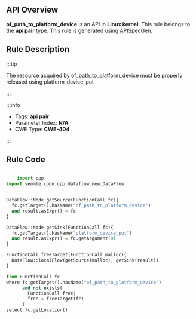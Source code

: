 ---
---


## API Overview
**of_path_to_platform_device** is an API in **Linux kernel**. This rule belongs to the **api pair** type. This rule is generated using [APISpecGen](../../tools/APISpecGen).
## Rule Description

:::tip

The resource acquired by of_path_to_platform_device must be properly released using platform_device_put

:::

:::info

- Tags: **api pair**
- Parameter Index: **N/A**
- CWE Type: **CWE-404**

:::

## Rule Code
```python

    import cpp
import semmle.code.cpp.dataflow.new.DataFlow


DataFlow::Node getSource(FunctionCall fc){
  fc.getTarget().hasName("of_path_to_platform_device")
  and result.asExpr() = fc
}

DataFlow::Node getSink(FunctionCall fc){
  fc.getTarget().hasName("platform_device_put")
  and result.asExpr() = fc.getArgument(0)
}

FunctionCall freeTarget(FunctionCall malloc){
  DataFlow::localFlow(getSource(malloc), getSink(result))
}

from FunctionCall fc
where fc.getTarget().hasName("of_path_to_platform_device")
      and not exists(
        FunctionCall free| 
        free = freeTarget(fc)
      )
select fc.getLocation()

    
```